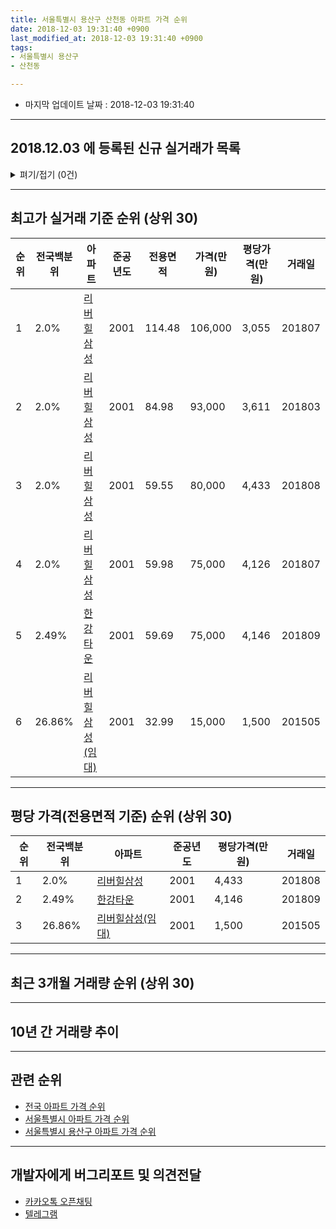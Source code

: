 ```yaml
---
title: 서울특별시 용산구 산천동 아파트 가격 순위
date: 2018-12-03 19:31:40 +0900
last_modified_at: 2018-12-03 19:31:40 +0900
tags:
- 서울특별시 용산구
- 산천동

---
```


* 마지막 업데이트 날짜 : 2018-12-03 19:31:40

---

## 2018.12.03 에 등록된 신규 실거래가 목록

<details>
<summary>펴기/접기 (0건)</summary>
<div markdown="1">

|아파트|전국백분위|준공년도|전용면적|가격(만원)|평당가격(만원)|거래일|
|---|---|---|---|---|---|---|
|없음|||||||


</div>
</details>

---

## 최고가 실거래 기준 순위 (상위 30)


|순위|전국백분위|아파트|준공년도|전용면적|가격(만원)|평당가격(만원)|거래일|
|---|---|---|---|---|---|---|---|
|1|2.0%|[리버힐삼성](https://search.naver.com/search.naver?query=%EC%84%9C%EC%9A%B8%ED%8A%B9%EB%B3%84%EC%8B%9C+%EC%9A%A9%EC%82%B0%EA%B5%AC+%EC%82%B0%EC%B2%9C%EB%8F%99+%EB%A6%AC%EB%B2%84%ED%9E%90%EC%82%BC%EC%84%B1)|2001|114.48|106,000|3,055|201807|
|2|2.0%|[리버힐삼성](https://search.naver.com/search.naver?query=%EC%84%9C%EC%9A%B8%ED%8A%B9%EB%B3%84%EC%8B%9C+%EC%9A%A9%EC%82%B0%EA%B5%AC+%EC%82%B0%EC%B2%9C%EB%8F%99+%EB%A6%AC%EB%B2%84%ED%9E%90%EC%82%BC%EC%84%B1)|2001|84.98|93,000|3,611|201803|
|3|2.0%|[리버힐삼성](https://search.naver.com/search.naver?query=%EC%84%9C%EC%9A%B8%ED%8A%B9%EB%B3%84%EC%8B%9C+%EC%9A%A9%EC%82%B0%EA%B5%AC+%EC%82%B0%EC%B2%9C%EB%8F%99+%EB%A6%AC%EB%B2%84%ED%9E%90%EC%82%BC%EC%84%B1)|2001|59.55|80,000|4,433|201808|
|4|2.0%|[리버힐삼성](https://search.naver.com/search.naver?query=%EC%84%9C%EC%9A%B8%ED%8A%B9%EB%B3%84%EC%8B%9C+%EC%9A%A9%EC%82%B0%EA%B5%AC+%EC%82%B0%EC%B2%9C%EB%8F%99+%EB%A6%AC%EB%B2%84%ED%9E%90%EC%82%BC%EC%84%B1)|2001|59.98|75,000|4,126|201807|
|5|2.49%|[한강타운](https://search.naver.com/search.naver?query=%EC%84%9C%EC%9A%B8%ED%8A%B9%EB%B3%84%EC%8B%9C+%EC%9A%A9%EC%82%B0%EA%B5%AC+%EC%82%B0%EC%B2%9C%EB%8F%99+%ED%95%9C%EA%B0%95%ED%83%80%EC%9A%B4)|2001|59.69|75,000|4,146|201809|
|6|26.86%|[리버힐삼성(임대)](https://search.naver.com/search.naver?query=%EC%84%9C%EC%9A%B8%ED%8A%B9%EB%B3%84%EC%8B%9C+%EC%9A%A9%EC%82%B0%EA%B5%AC+%EC%82%B0%EC%B2%9C%EB%8F%99+%EB%A6%AC%EB%B2%84%ED%9E%90%EC%82%BC%EC%84%B1%28%EC%9E%84%EB%8C%80%29)|2001|32.99|15,000|1,500|201505|


---

## 평당 가격(전용면적 기준) 순위 (상위 30)


|순위|전국백분위|아파트|준공년도|평당가격(만원)|거래일|
|---|---|---|---|---|---|
|1|2.0%|[리버힐삼성](https://search.naver.com/search.naver?query=%EC%84%9C%EC%9A%B8%ED%8A%B9%EB%B3%84%EC%8B%9C+%EC%9A%A9%EC%82%B0%EA%B5%AC+%EC%82%B0%EC%B2%9C%EB%8F%99+%EB%A6%AC%EB%B2%84%ED%9E%90%EC%82%BC%EC%84%B1)|2001|4,433|201808|
|2|2.49%|[한강타운](https://search.naver.com/search.naver?query=%EC%84%9C%EC%9A%B8%ED%8A%B9%EB%B3%84%EC%8B%9C+%EC%9A%A9%EC%82%B0%EA%B5%AC+%EC%82%B0%EC%B2%9C%EB%8F%99+%ED%95%9C%EA%B0%95%ED%83%80%EC%9A%B4)|2001|4,146|201809|
|3|26.86%|[리버힐삼성(임대)](https://search.naver.com/search.naver?query=%EC%84%9C%EC%9A%B8%ED%8A%B9%EB%B3%84%EC%8B%9C+%EC%9A%A9%EC%82%B0%EA%B5%AC+%EC%82%B0%EC%B2%9C%EB%8F%99+%EB%A6%AC%EB%B2%84%ED%9E%90%EC%82%BC%EC%84%B1%28%EC%9E%84%EB%8C%80%29)|2001|1,500|201505|


---

## 최근 3개월 거래량 순위 (상위 30)


<div style="width:100%;">
    <canvas id="deal_count_ranking" height="250"></canvas>
</div>


<script>
new Chart(document.getElementById("deal_count_ranking"), {
    type: 'horizontalBar',
    data: {
        labels: ['리버힐삼성', '한강타운'],
        datasets: [{
            label: '실거래 수',
            data: [1, 1],
            borderColor: "rgba(255, 0, 128, 1)",
            backgroundColor: "rgba(255, 0, 128, 0.5)",
            fill: false,
        }]
    },
    options: {
        responsive: true,
        title: {
            display: true,
            text: '최근 3개월 거래량 순위'
        },
        tooltips: {
            mode: 'index',
            intersect: false,
            callbacks: {
                title: function(tooltipItems, data) {
                    return "실거래 수:";
                },
                label: function(tooltipItem, data) {
                    return data.labels[tooltipItem.index] + ": " + tooltipItem.xLabel;
                }
            }
        },
        hover: {
            mode: 'nearest',
            intersect: true
        },
        scales: {
            xAxes: [{
                display: true,
                scaleLabel: {
                    display: true,
                    labelString: '실거래 수'
                },
                ticks: {
                    suggestedMin: 0,
                }
            }],
            yAxes: [{
                display: true,
                ticks: {
                    autoSkip: false,
                    callback: function(value, index, values) {
                        if (value.length > 15)
                            return value.substr(0, 13) + "...";
                        else
                            return value;
                    }
                },
                scaleLabel: {
                    display: false,
                }
            }]
        }
    }
});

</script>


---

## 10년 간 거래량 추이


<div style="width:100%;">
    <canvas id="deal_progress" height="250"></canvas>
</div>

<script>
new Chart(document.getElementById("deal_progress"), {
    type: 'line',
    data: {
        labels: ['200812','200901','200902','200903','200904','200905','200906','200907','200908','200909','200910','200911','200912','201001','201002','201003','201004','201005','201006','201007','201008','201009','201010','201011','201012','201101','201102','201103','201104','201105','201106','201107','201108','201109','201110','201111','201112','201201','201202','201203','201204','201205','201206','201207','201208','201209','201210','201211','201212','201301','201302','201303','201304','201305','201306','201307','201308','201309','201310','201311','201312','201401','201402','201403','201404','201405','201406','201407','201408','201409','201410','201411','201412','201501','201502','201503','201504','201505','201506','201507','201508','201509','201510','201511','201512','201601','201602','201603','201604','201605','201606','201607','201608','201609','201610','201611','201612','201701','201702','201703','201704','201705','201706','201707','201708','201709','201710','201711','201712','201801','201802','201803','201804','201805','201806','201807','201808','201809','201810','201811','201812'],
        datasets: [{
            label: '실거래 수',
            pointRadius: 1,
            data: [2, 2, 5, 2, 8, 8, 6, 5, 4, 7, 3, 3, 7, 1, 4, 3, 0, 3, 0, 2, 2, 1, 0, 3, 3, 7, 3, 2, 3, 0, 0, 5, 2, 2, 4, 3, 5, 2, 3, 4, 3, 3, 2, 0, 3, 2, 2, 5, 3, 4, 1, 4, 3, 5, 10, 1, 3, 5, 8, 9, 4, 4, 9, 4, 4, 4, 6, 6, 6, 8, 5, 5, 9, 2, 7, 16, 19, 13, 18, 12, 11, 3, 14, 16, 8, 7, 3, 12, 8, 18, 14, 11, 11, 17, 22, 4, 3, 2, 7, 11, 10, 21, 15, 17, 5, 7, 2, 6, 22, 16, 13, 9, 3, 4, 11, 9, 12, 2, 2, 0, 0],
            borderColor: "rgba(255, 201, 14, 1)",
            backgroundColor: "rgba(255, 201, 14, 0.5)",
            fill: true,
        }]
    },
    options: {
        responsive: true,
        title: {
            display: true,
            text: '10년간 거래량 추이'
        },
        tooltips: {
            mode: 'index',
            intersect: false,
        },
        hover: {
            mode: 'nearest',
            intersect: true
        },
        scales: {
            xAxes: [{
                display: true,
                scaleLabel: {
                    display: true,
                    labelString: '년/월'
                }
            }],
            yAxes: [{
                display: true,
                ticks: {
                    suggestedMin: 0,
                },
                scaleLabel: {
                    display: true,
                    labelString: '실거래 수'
                }
            }]
        }
    }
});

</script>


---

## 관련 순위

- [전국 아파트 가격 순위](https://inasie.github.io/apt-ranking/전국)
- [서울특별시 아파트 가격 순위](https://inasie.github.io/apt-ranking/서울특별시)
- [서울특별시 용산구 아파트 가격 순위](https://inasie.github.io/apt-ranking/서울특별시-용산구)


---

## 개발자에게 버그리포트 및 의견전달

- [카카오톡 오픈채팅](https://open.kakao.com/o/gLJUAP4)
- [텔레그램](https://t.me/inasie)


